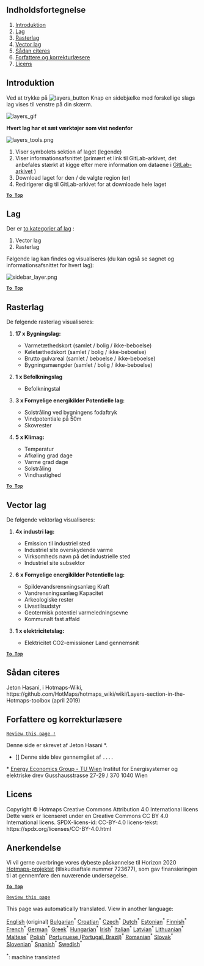 <h2> Indholdsfortegnelse </h2><ol><li> <a href="#Introduction">Introduktion</a> </li><li> <a href="#Layers">Lag</a> </li><li> <a href="#Raster-Layers">Rasterlag</a> </li><li> <a href="#Vector-Layers">Vector lag</a> </li><li> <a href="#How-to-cite">Sådan citeres</a> </li><li> <a href="#Authors-and-reviewers">Forfattere og korrekturlæsere</a> </li><li> <a href="#License">Licens</a> </li></ol><h2> Introduktion </h2><p> Ved at trykke på <img alt="layers_button" src="https://github.com/HotMaps/hotmaps_wiki/blob/master/Images/general_tool_functionalities_and_structure/layers_button.PNG"/> Knap en sidebjælke med forskellige slags lag vises til venstre på din skærm. </p><p><img alt="layers_gif" src="https://github.com/HotMaps/hotmaps_wiki/blob/master/Images/general_tool_functionalities_and_structure/layers.gif"/></p><p> <strong>Hvert lag har et sæt værktøjer som vist nedenfor</strong> </p><p><img alt="layers_tools.png" src="https://github.com/HotMaps/hotmaps_wiki/blob/master/Images/general_tool_functionalities_and_structure/layers_tools.png"/></p><ol><li> Viser symbolets sektion af laget (legende) </li><li> Viser informationsafsnittet (primært et link til GitLab-arkivet, det anbefales stærkt at kigge efter mere information om dataene i <a href="https://gitlab.com/hotmaps">GitLab-arkivet</a> ) </li><li> Download laget for den / de valgte region (er) </li><li> Redirigerer dig til GitLab-arkivet for at downloade hele laget </li></ol><p><ins> <code><strong><a href="#table-of-contents">To Top</a></strong></code> </ins> </p><h2> Lag </h2><p> Der er <a href="https://www.gislounge.com/geodatabases-explored-vector-and-raster-data">to kategorier af lag</a> : </p><ol><li> Vector lag </li><li> Rasterlag </li></ol><p> Følgende lag kan findes og visualiseres (du kan også se sagnet og informationsafsnittet for hvert lag): </p><p><img alt="sidebar_layer.png" src="https://github.com/HotMaps/hotmaps_wiki/blob/master/Images/general_tool_functionalities_and_structure/all_layers.png"/></p><p><ins> <code><strong><a href="#table-of-contents">To Top</a></strong></code> </ins> </p><h2> Rasterlag </h2><p> De følgende rasterlag visualiseres: </p><ol><li><p> <strong>17 x Bygningslag:</strong> </p><ul><li> Varmetæthedskort (samlet / bolig / ikke-beboelse) </li><li> Køletæthedskort (samlet / bolig / ikke-beboelse) </li><li> Brutto gulvareal (samlet / beboelse / ikke-beboelse) </li><li> Bygningsmængder (samlet / bolig / ikke-beboelse) </li></ul></li><li><p> <strong>1 x Befolkningslag</strong> </p><ul><li> Befolkningstal </li></ul></li><li><p> <strong>3 x Fornyelige energikilder Potentielle lag:</strong> </p><ul><li> Solstråling ved bygningens fodaftryk </li><li> Vindpotentiale på 50m </li><li> Skovrester </li></ul></li><li><p> <strong>5 x Klimag:</strong> </p><ul><li> Temperatur </li><li> Afkøling grad dage </li><li> Varme grad dage </li><li> Solstråling </li><li> Vindhastighed </li></ul></li></ol><p><ins> <code><strong><a href="#table-of-contents">To Top</a></strong></code> </ins> </p><h2> Vector lag </h2><p> De følgende vektorlag visualiseres: </p><ol><li><p> <strong>4x industri lag:</strong> </p><ul><li> Emission til industriel sted </li><li> Industriel site overskydende varme </li><li> Virksomheds navn på det industrielle sted </li><li> Industriel site subsektor </li></ul></li><li><p> <strong>6 x Fornyelige energikilder Potentielle lag:</strong> </p><ul><li> Spildevandsrensningsanlæg Kraft </li><li> Vandrensningsanlæg Kapacitet </li><li> Arkeologiske rester </li><li> Livsstilsudstyr </li><li> Geotermisk potentiel varmeledningsevne </li><li> Kommunalt fast affald </li></ul></li><li><p> <strong>1 x elektricitetslag:</strong> </p><ul><li> Elektricitet CO2-emissioner Land gennemsnit </li></ul></li></ol><p><ins> <code><strong><a href="#table-of-contents">To Top</a></strong></code> </ins> </p><h2> Sådan citeres </h2><p> Jeton Hasani, i Hotmaps-Wiki, https://github.com/HotMaps/hotmaps_wiki/wiki/Layers-section-in-the-Hotmaps-toolbox (april 2019) </p><h2> Forfattere og korrekturlæsere </h2><p> <code><a href="https://github.com/HotMaps/hotmaps_wiki/wiki/Layer-Section/_edit">Review this page !</a></code> </p> <p> Denne side er skrevet af Jeton Hasani *. </p><ul><li> [] Denne side blev gennemgået af <code>....</code> </li></ul><p> * <a href="https://eeg.tuwien.ac.at/">Energy Economics Group - TU Wien</a> Institut for Energisystemer og elektriske drev Gusshausstrasse 27-29 / 370 1040 Wien </p><h2> Licens </h2><p> Copyright © Hotmaps Creative Commons Attribution 4.0 International licens Dette værk er licenseret under en Creative Commons CC BY 4.0 International licens. SPDX-licens-id: CC-BY-4.0 licens-tekst: https://spdx.org/licenses/CC-BY-4.0.html </p><h2> Anerkendelse </h2><p> Vi vil gerne overbringe vores dybeste påskønnelse til Horizon 2020 <a href="https://www.hotmaps-project.eu">Hotmaps-projektet</a> (tilskudsaftale nummer 723677), som gav finansieringen til at gennemføre den nuværende undersøgelse. </p><p><ins> <code><strong><a href="#table-of-contents">To Top</a></strong></code> </ins> </p><p> <code><a href="https://github.com/HotMaps/hotmaps_wiki/wiki/Layer-Section/_edit">Review this page</a></code> </p>

This page was automatically translated. View in another language:

[English](en-Layers-section-in-the-Hotmaps-toolbox) (original) [Bulgarian](bg-Layers-section-in-the-Hotmaps-toolbox)<sup>\*</sup> [Croatian](hr-Layers-section-in-the-Hotmaps-toolbox)<sup>\*</sup> [Czech](cs-Layers-section-in-the-Hotmaps-toolbox)<sup>\*</sup>  [Dutch](nl-Layers-section-in-the-Hotmaps-toolbox)<sup>\*</sup> [Estonian](et-Layers-section-in-the-Hotmaps-toolbox)<sup>\*</sup> [Finnish](fi-Layers-section-in-the-Hotmaps-toolbox)<sup>\*</sup> [French](fr-Layers-section-in-the-Hotmaps-toolbox)<sup>\*</sup> [German](de-Layers-section-in-the-Hotmaps-toolbox)<sup>\*</sup> [Greek](el-Layers-section-in-the-Hotmaps-toolbox)<sup>\*</sup> [Hungarian](hu-Layers-section-in-the-Hotmaps-toolbox)<sup>\*</sup> [Irish](ga-Layers-section-in-the-Hotmaps-toolbox)<sup>\*</sup> [Italian](it-Layers-section-in-the-Hotmaps-toolbox)<sup>\*</sup> [Latvian](lv-Layers-section-in-the-Hotmaps-toolbox)<sup>\*</sup> [Lithuanian](lt-Layers-section-in-the-Hotmaps-toolbox)<sup>\*</sup> [Maltese](mt-Layers-section-in-the-Hotmaps-toolbox)<sup>\*</sup> [Polish](pl-Layers-section-in-the-Hotmaps-toolbox)<sup>\*</sup> [Portuguese (Portugal, Brazil)](pt-Layers-section-in-the-Hotmaps-toolbox)<sup>\*</sup> [Romanian](ro-Layers-section-in-the-Hotmaps-toolbox)<sup>\*</sup> [Slovak](sk-Layers-section-in-the-Hotmaps-toolbox)<sup>\*</sup> [Slovenian](sl-Layers-section-in-the-Hotmaps-toolbox)<sup>\*</sup> [Spanish](es-Layers-section-in-the-Hotmaps-toolbox)<sup>\*</sup> [Swedish](sv-Layers-section-in-the-Hotmaps-toolbox)<sup>\*</sup> 

<sup>\*</sup>: machine translated
